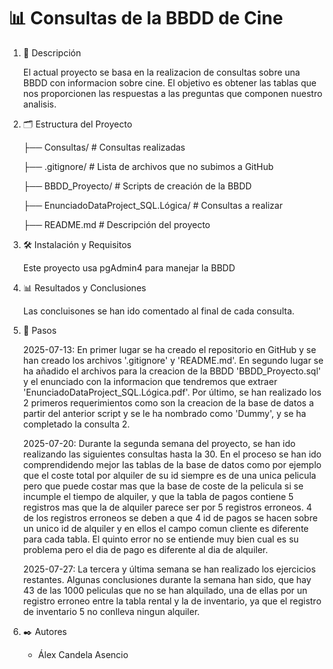 # 📊 Consultas de la BBDD de Cine

1. 📖 Descripción

    El actual proyecto se basa en la realizacion de consultas sobre una BBDD con informacion sobre cine. El objetivo es obtener las tablas que nos proporcionen las respuestas a las preguntas que componen nuestro analisis.

2. 🗂️ Estructura del Proyecto

    ├── Consultas/ # Consultas realizadas

    ├── .gitignore/ # Lista de archivos que no subimos a GitHub

    ├── BBDD_Proyecto/ # Scripts de creación de la BBDD

    ├── EnunciadoDataProject_SQL.Lógica/ # Consultas a realizar

    ├── README.md # Descripción del proyecto

3. 🛠️ Instalación y Requisitos

    Este proyecto usa pgAdmin4 para manejar la BBDD

4. 📊 Resultados y Conclusiones

    Las concluisones se han ido comentado al final de cada consulta.

5. 🔄 Pasos

    2025-07-13: En primer lugar se ha creado el repositorio en GitHub y se han creado los archivos '.gitignore' y 'README.md'. En segundo lugar se ha añadido el archivos para la creacion de la BBDD 'BBDD_Proyecto.sql' y el enunciado con la informacion que tendremos que extraer 'EnunciadoDataProject_SQL.Lógica.pdf'. Por último, se han realizado los 2 primeros requerimientos como son la creacion de la base de datos a partir del anterior script y se le ha nombrado como 'Dummy', y se ha completado la consulta 2.
    
    2025-07-20: Durante la segunda semana del proyecto, se han ido realizando las siguientes consultas hasta la 30. En el proceso se han ido comprendidendo mejor las tablas de la base de datos como por ejemplo que el coste total por alquiler de su id siempre es de una unica pelicula pero que puede costar mas que la base de coste de la pelicula si se incumple el tiempo de alquiler, y que la tabla de pagos contiene 5 registros mas que la de alquiler parece ser por 5 registros erroneos. 4 de los registros erroneos se deben a que 4 id de pagos se hacen sobre un unico id de alquiler y en ellos el campo comun cliente es diferente para cada tabla. El quinto error no se entiende muy bien cual es su problema pero el dia de pago es diferente al dia de alquiler.

    2025-07-27: La tercera y última semana se han realizado los ejercicios restantes. Algunas conclusiones durante la semana han sido, que hay 43 de las 1000 peliculas que no se han alquilado, una de ellas por un registro erroneo entre la tabla rental y la de inventario, ya que el registro de inventario 5 no conlleva ningun alquiler.


6. ✒️ Autores

    - Álex Candela Asencio